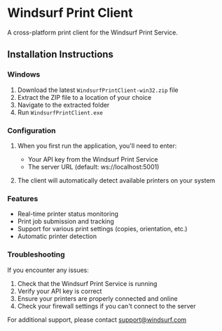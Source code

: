 # Windsurf Print Client

A cross-platform print client for the Windsurf Print Service.

## Installation Instructions

### Windows

1. Download the latest `WindsurfPrintClient-win32.zip` file
2. Extract the ZIP file to a location of your choice
3. Navigate to the extracted folder
4. Run `WindsurfPrintClient.exe`

### Configuration

1. When you first run the application, you'll need to enter:
   - Your API key from the Windsurf Print Service
   - The server URL (default: ws://localhost:5001)

2. The client will automatically detect available printers on your system

### Features

- Real-time printer status monitoring
- Print job submission and tracking
- Support for various print settings (copies, orientation, etc.)
- Automatic printer detection

### Troubleshooting

If you encounter any issues:

1. Check that the Windsurf Print Service is running
2. Verify your API key is correct
3. Ensure your printers are properly connected and online
4. Check your firewall settings if you can't connect to the server

For additional support, please contact support@windsurf.com
